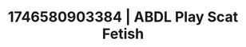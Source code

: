 ---
categories:
- Erotic focus
- AI-generated
- Morning passion
- Self-pleasure
- Candlelit scenes
- Flushed skin
- ASMR
- Cosplay
image: /assets/images/1746580903384.jpg
layout: post
seo:
  description: Featured content with artistic Scat Fetish, ABDL Play. HD images available.
  keywords: Scat Fetish, ABDL Play
  og_image: /assets/images/1746580903384.jpg
  schema_type: VisualArtwork
tags:
- ABDL Play
- '#1746580903384'
- Scat Fetish
title: 1746580903384 | ABDL Play Scat Fetish
---